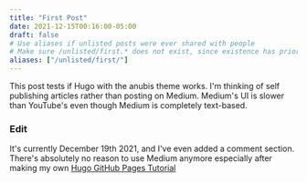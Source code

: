 ```yaml
---
title: "First Post"
date: 2021-12-15T00:16:00-05:00
draft: false
# Use aliases if unlisted posts were ever shared with people
# Make sure /unlisted/first.* does not exist, since existence has priority over aliases
aliases: ["/unlisted/first/"]
---
```


This post tests if Hugo with the anubis theme works.
I'm thinking of self publishing articles rather than posting on Medium.
Medium's UI is slower than YouTube's even though Medium is completely text-based.

### Edit

It's currently December 19th 2021, and I've even added a comment section. There's absolutely no reason to use Medium anymore especially after making my own [Hugo GitHub Pages Tutorial](/posts/hugo_tutorial)

